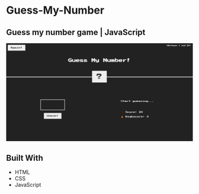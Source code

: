 # Guess-My-Number


## Guess my number game | JavaScript
![screenshot](./img/Screenshot_1.png)


## Built With
- HTML
- CSS
- JavaScript
